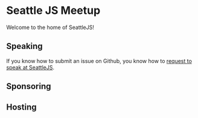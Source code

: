 # Seattle JS Meetup

Welcome to the home of SeattleJS! 

## Speaking

If you know how to submit an issue on Github, you know how to [request to speak at SeattleJS](/request-to-speak.md).

## Sponsoring


## Hosting
